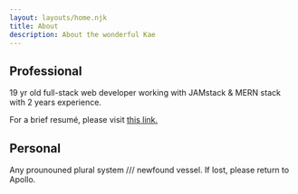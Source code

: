 ```yaml
---
layout: layouts/home.njk
title: About
description: About the wonderful Kae
---
```


## Professional

19 yr old full-stack web developer working with JAMstack & MERN stack with 2 years experience.

For a brief resumé, please visit [this link.](/static/resume.pdf)

## Personal

Any prounouned plural system /// newfound vessel.
If lost, please return to Apollo.
